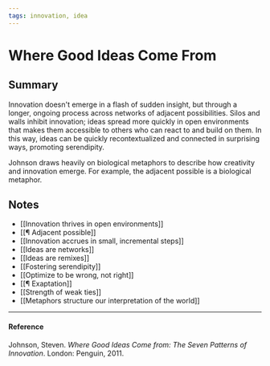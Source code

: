 ```yaml
---
tags: innovation, idea
---
```


# Where Good Ideas Come From

## Summary

Innovation doesn't emerge in a flash of sudden insight, but through a longer, ongoing process across networks of adjacent possibilities. Silos and walls inhibit innovation; ideas spread more quickly in open environments that makes them accessible to others who can react to and build on them. In this way, ideas can be quickly recontextualized and connected in surprising ways, promoting serendipity.

Johnson draws heavily on biological metaphors to describe how creativity and innovation emerge. For example, the adjacent possible is a biological metaphor.

## Notes

- [[Innovation thrives in open environments]]
- [[¶ Adjacent possible]]
- [[Innovation accrues in small, incremental steps]]
- [[Ideas are networks]]
- [[Ideas are remixes]]
- [[Fostering serendipity]]
- [[Optimize to be wrong, not right]]
- [[¶ Exaptation]]
- [[Strength of weak ties]]
- [[Metaphors structure our interpretation of the world]]

---

#### Reference

Johnson, Steven. _Where Good Ideas Come from: The Seven Patterns of Innovation_. London: Penguin, 2011.